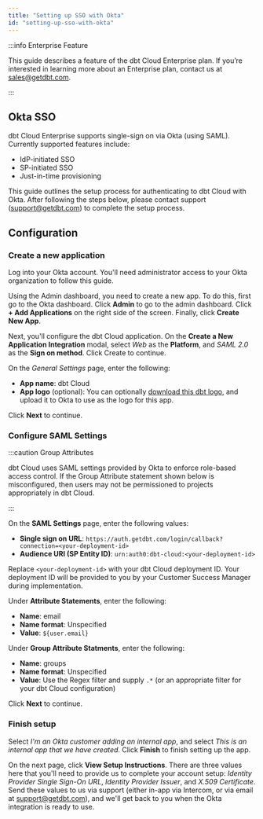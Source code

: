 ```yaml
---
title: "Setting up SSO with Okta"
id: "setting-up-sso-with-okta"
---
```


:::info Enterprise Feature

This guide describes a feature of the dbt Cloud Enterprise plan. If you’re interested in learning more about an Enterprise plan, contact us at sales@getdbt.com.

:::

## Okta SSO

dbt Cloud Enterprise supports single-sign on via Okta (using SAML). Currently supported features include:

* IdP-initiated SSO
* SP-initiated SSO
* Just-in-time provisioning

This guide outlines the setup process for authenticating to dbt Cloud with Okta. After following the steps below, please contact support (support@getdbt.com) to complete the setup process.

## Configuration

### Create a new application

Log into your Okta account. You'll need administrator access to your Okta organization to follow this guide.

Using the Admin dashboard, you need to create a new app. To do this, first go to the Okta dashboard. Click **Admin** to go to the admin dashboard. Click **+ Add Applications** on the right side of the screen. Finally, click **Create New App**.

Next, you'll configure the dbt Cloud application. On the **Create a New Application Integration** modal, select *Web* as the **Platform**, and *SAML 2.0* as the **Sign on method**. Click Create to continue.

<Lightbox src="/img/docs/dbt-cloud/dbt-cloud-enterprise/137b611-Screen_Shot_2019-04-25_at_6.10.43_PM.png" title="The 'Create a New Application Integration' modal"/>

On the *General Settings* page, enter the following:

* **App name**: dbt Cloud
* **App logo** (optional): You can optionally [download this dbt logo](https://raw.githubusercontent.com/fishtown-analytics/corp/master/assets/dbt/dbt-logo-75x75.png), and upload it to Okta to use as the logo for this app.

Click **Next** to continue.

<Lightbox src="/img/docs/dbt-cloud/dbt-cloud-enterprise/ae2045a-Screen_Shot_2019-04-25_at_6.05.12_PM.png" title="The 'General Settings' page"/>

### Configure SAML Settings

:::caution Group Attributes

dbt Cloud uses SAML settings provided by Okta to enforce role-based access control. If the Group Attribute statement shown below is misconfigured, then users may not be permissioned to projects appropriately in dbt Cloud.

:::

On the **SAML Settings** page, enter the following values:

* **Single sign on URL**: `https://auth.getdbt.com/login/callback?connection=<your-deployment-id>`
* **Audience URI (SP Entity ID)**: `urn:auth0:dbt-cloud:<your-deployment-id>`

Replace `<your-deployment-id>` with your dbt Cloud deployment ID. Your deployment ID will be provided to you by your Customer Success Manager during implementation.

<Lightbox src="/img/docs/dbt-cloud/dbt-cloud-enterprise/61d2b48-Screen_Shot_2019-04-25_at_6.05.23_PM.png" title="The 'SAML Settings' page"/>

Under **Attribute Statements**, enter the following:

* **Name**: email
* **Name format**: Unspecified
* **Value**: `${user.email}`

Under **Group Attribute Statments**, enter the following:

* **Name**: groups
* **Name format**: Unspecified
* **Value**: Use the Regex filter and supply `.*` (or an appropriate filter for your dbt Cloud configuration)

Click **Next** to continue.

<Lightbox src="/img/docs/dbt-cloud/dbt-cloud-enterprise/51f1bb7-Screen_Shot_2019-04-25_at_6.05.32_PM.png" title="Attribute Statements on the 'SAML Settings' page"/>

### Finish setup

Select *I'm an Okta customer adding an internal app*, and select *This is an internal app that we have created*. Click **Finish** to finish setting up the app.

<Lightbox src="/img/docs/dbt-cloud/dbt-cloud-enterprise/41b00ff-Screen_Shot_2019-04-25_at_6.06.08_PM.png" title="Final Setup"/>

On the next page, click **View Setup Instructions**. There are three values here that you'll need to provide us to complete your account setup: *Identity Provider Single Sign-On URL*, *Identity Provider Issuer*, and *X.509 Certificate*. Send these values to us via support (either in-app via Intercom, or via email at support@getdbt.com), and we'll get back to you when the Okta integration is ready to use.

<Lightbox src="/img/docs/dbt-cloud/dbt-cloud-enterprise/2be2b70-Screen_Shot_2019-04-25_at_6.06.31_PM.png" title="SAML Credentials"/>
